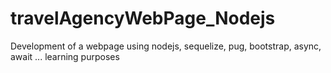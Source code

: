# travelAgencyWebPage_Nodejs
Development of a webpage using nodejs, sequelize, pug, bootstrap, async, await ...
learning purposes
